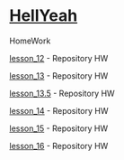 

# [HellYeah](https://vk.com/ajiex55rus "i'am")
HomeWork


[lesson_12](https://heIIyeah.github.io/HW_12/ "My HW") - Repository HW


[lesson_13](https://heIIyeah.github.io/lesson_13// "My HW") - Repository HW


[lesson_13.5](https://heIIyeah.github.io/lesson_13.5// "My HW") - Repository HW


[lesson_14](https://heIIyeah.github.io/lesson_14// "My HW") - Repository HW


[lesson_15](https://heIIyeah.github.io/lesson_15// "My HW") - Repository HW


[lesson_16](https://heIIyeah.github.io/lesson_16// "My HW") - Repository HW
